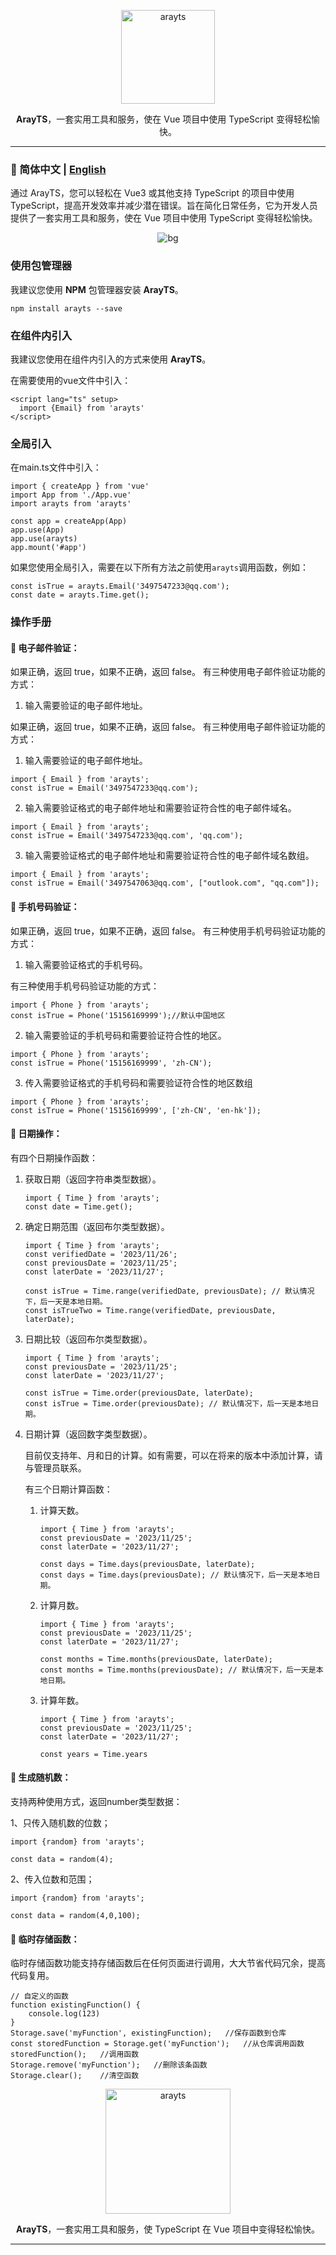 <p align="center"><img src="https://github.com/Reset-Sheep/ArayTS/blob/img/logo.jpg" alt="arayts" width="150" /></p>
<P align="center"><b>ArayTS</b>，一套实用工具和服务，使在 Vue 项目中使用 TypeScript 变得轻松愉快。</P>
<hr />

### :hear_no_evil: 简体中文 | [English](https://github.com/Reset-Sheep/ArayTS/blob/main/README.md)

通过 ArayTS，您可以轻松在 Vue3 或其他支持 TypeScript 的项目中使用 TypeScript，提高开发效率并减少潜在错误。旨在简化日常任务，它为开发人员提供了一套实用工具和服务，使在 Vue 项目中使用 TypeScript 变得轻松愉快。
 <p align="center"><img src="https://github.com/Reset-Sheep/ArayTS/blob/img/_08aab89c-1522-4364-8791-ce68b1465146.jpg" alt="bg" /></p>



 

### 使用包管理器

我建议您使用 **NPM** 包管理器安装 **ArayTS**。
```
npm install arayts --save
```

### 在组件内引入
我建议您使用在组件内引入的方式来使用 **ArayTS**。

在需要使用的vue文件中引入：
```
<script lang="ts" setup>
  import {Email} from 'arayts'
</script>
```

### 全局引入
在main.ts文件中引入：
```
import { createApp } from 'vue'
import App from './App.vue'
import arayts from 'arayts'

const app = createApp(App)
app.use(App)
app.use(arayts)
app.mount('#app')
```
如果您使用全局引入，需要在以下所有方法之前使用`arayts`调用函数，例如：
```
const isTrue = arayts.Email('3497547233@qq.com');
const date = arayts.Time.get();
```

### 操作手册
#### :tada: 电子邮件验证：

如果正确，返回 true，如果不正确，返回 false。
有三种使用电子邮件验证功能的方式：
1. 输入需要验证的电子邮件地址。

  如果正确，返回 true，如果不正确，返回 false。
  有三种使用电子邮件验证功能的方式：
  1. 输入需要验证的电子邮件地址。
  ```
  import { Email } from 'arayts';
  const isTrue = Email('3497547233@qq.com');
  ```

2. 输入需要验证格式的电子邮件地址和需要验证符合性的电子邮件域名。

  ```
  import { Email } from 'arayts';
  const isTrue = Email('3497547233@qq.com', 'qq.com');
  ```

3. 输入需要验证格式的电子邮件地址和需要验证符合性的电子邮件域名数组。

  ```
  import { Email } from 'arayts';
  const isTrue = Email('3497547063@qq.com', ["outlook.com", "qq.com"]);
  ```
#### :tada: 手机号码验证：

如果正确，返回 true，如果不正确，返回 false。
有三种使用手机号码验证功能的方式：
1. 输入需要验证格式的手机号码。

  有三种使用手机号码验证功能的方式：
  ```
  import { Phone } from 'arayts';
  const isTrue = Phone('15156169999');//默认中国地区
  ```

2. 输入需要验证的手机号码和需要验证符合性的地区。

  ```
  import { Phone } from 'arayts';
  const isTrue = Phone('15156169999', 'zh-CN');
  ```

3. 传入需要验证格式的手机号码和需要验证符合性的地区数组
  ```
  import { Phone } from 'arayts';
  const isTrue = Phone('15156169999', ['zh-CN', 'en-hk']);
  ```

#### :tada: 日期操作：

有四个日期操作函数：
1. 获取日期（返回字符串类型数据）。
     ```
     import { Time } from 'arayts';
     const date = Time.get();
     ```
2. 确定日期范围（返回布尔类型数据）。
     ```
     import { Time } from 'arayts';
     const verifiedDate = '2023/11/26';
     const previousDate = '2023/11/25';
     const laterDate = '2023/11/27';
      
     const isTrue = Time.range(verifiedDate, previousDate); // 默认情况下，后一天是本地日期。
     const isTrueTwo = Time.range(verifiedDate, previousDate, laterDate);
     ```
3. 日期比较（返回布尔类型数据）。
     ```
     import { Time } from 'arayts';
     const previousDate = '2023/11/25';
     const laterDate = '2023/11/27';
          
     const isTrue = Time.order(previousDate, laterDate);
     const isTrue = Time.order(previousDate); // 默认情况下，后一天是本地日期。
     ```
4. 日期计算（返回数字类型数据）。

   目前仅支持年、月和日的计算。如有需要，可以在将来的版本中添加计算，请与管理员联系。

   有三个日期计算函数：
    1. 计算天数。
         ```
         import { Time } from 'arayts';
         const previousDate = '2023/11/25';
         const laterDate = '2023/11/27';
         
         const days = Time.days(previousDate, laterDate);
         const days = Time.days(previousDate); // 默认情况下，后一天是本地日期。
          ```
    2. 计算月数。
         ```
         import { Time } from 'arayts';
         const previousDate = '2023/11/25';
         const laterDate = '2023/11/27';
         
         const months = Time.months(previousDate, laterDate);
         const months = Time.months(previousDate); // 默认情况下，后一天是本地日期。
         ```
    3. 计算年数。
         ```
         import { Time } from 'arayts';
         const previousDate = '2023/11/25';
         const laterDate = '2023/11/27';
         
         const years = Time.years
          ```
#### :tada: 生成随机数：
支持两种使用方式，返回number类型数据：

1、只传入随机数的位数；

  ```
  import {random} from 'arayts';
            
  const data = random(4);
  ```
2、传入位数和范围；

  ````
  import {random} from 'arayts';
            
  const data = random(4,0,100);
  ````

#### :tada: 临时存储函数：
临时存储函数功能支持存储函数后在任何页面进行调用，大大节省代码冗余，提高代码复用。
```
// 自定义的函数
function existingFunction() {
    console.log(123)
}
Storage.save('myFunction', existingFunction);   //保存函数到仓库
const storedFunction = Storage.get('myFunction');   //从仓库调用函数
storedFunction();   //调用函数
Storage.remove('myFunction');   //删除该条函数
Storage.clear();    //清空函数
```
<p align="center"><img src="https://github.com/Reset-Sheep/ArayTS/blob/img/logo.jpg" alt="arayts" width="200" /></p>
<P align="center"><b>ArayTS</b>，一套实用工具和服务，使 TypeScript 在 Vue 项目中变得轻松愉快。</P>
<hr />
